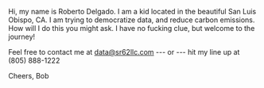 Hi, my name is Roberto Delgado. I am a kid located in the beautiful San Luis Obispo, CA. I am trying to democratize data, and reduce carbon emissions. How will I do this you might ask. I have no fucking clue, but welcome to the journey! 

Feel free to contact me at 
data@sr62llc.com 
--- or ---
hit my line up at (805) 888-1222

Cheers,
Bob
